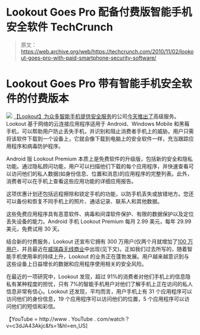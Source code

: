 # Lookout Goes Pro 配备付费版智能手机安全软件 TechCrunch

> 原文：<https://web.archive.org/web/https://techcrunch.com/2010/11/02/lookout-goes-pro-with-paid-smartphone-security-software/>

# Lookout Goes Pro 带有智能手机安全软件的付费版本

![](img/e0b3eadbd016776f8873054172e2fee4.png)
[【Lookout】](https://web.archive.org/web/20220930232513/https://www.mylookout.com/)[为众多智能手机提供安全服务](https://web.archive.org/web/20220930232513/https://beta.techcrunch.com/2010/05/18/lookout-lands-11-million-from-accel-khosla-and-others-for-smartphone-security-platform/)的公司[今天推出了](https://web.archive.org/web/20220930232513/http://www.businesswire.com/news/home/20101102006067/en)高级服务。Lookout 基于网络的云连接应用程序适用于 Android、Windows Mobile 和黑莓手机，可以帮助用户防止丢失手机，并识别和阻止消费者手机上的威胁。用户只需将该软件下载到一个设备上，它就会像下载到电脑上的安全软件一样，充当跟踪应用程序和病毒防护程序。

Android 版 Lookout Premium 本质上是免费软件的升级版，包括新的安全和隐私功能。通过隐私顾问功能，用户可以扫描他们下载的每个应用程序，并快速查看可以访问他们的私人数据(如身份信息、位置和消息)的应用程序的完整列表。此外，消费者可以在手机上查看这些应用功能的详细应用报告。

这项优惠计划还包括远程擦除和锁定手机的功能，以防手机丢失或放错地方。您还可以备份和恢复不同手机上的照片、通话记录、联系人和其他数据。

这些免费应用程序具有恶意软件、病毒和间谍软件保护、有限的数据保护以及定位丢失设备的能力。Android 手机 Lookout Premium 每月 2.99 美元，每年 29.99 美元，免费试用 30 天。

结合新的付费服务，Lookout 还宣布它拥有 300 万用户(仅两个月就增加了[100 万用户](https://web.archive.org/web/20220930232513/https://beta.techcrunch.com/2010/09/09/smartphone-security-startup-lookout-crosses-two-million-users/)，并且最近在[威瑞森无线商业](https://web.archive.org/web/20220930232513/http://www.youtube.com/watch?v=c3dJA43Akjc&feature=player_embedded)中出现(见下文)。正如我们过去所写的，随着智能手机使用率的持续上升，Lookout 的业务正在蓬勃发展。用户越来越意识到与这些设备上日益增长的数据和应用程序使用相关的安全风险。

在最近的一项研究中，Lookout 发现，超过 91%的消费者对他们手机上的信息隐私有某种程度的担忧，只有 7%的智能手机用户对他们了解手机上正在访问的私人信息非常有信心。Lookout 还发现，平均而言，用户手机上有 31 个应用程序可以访问他们的身份信息，19 个应用程序可以访问他们的位置，5 个应用程序可以访问他们的短信和彩信。

【YouTube = http://www . YouTube . com/watch？v=c3dJA43Akjc&fs=1&hl=en_US]